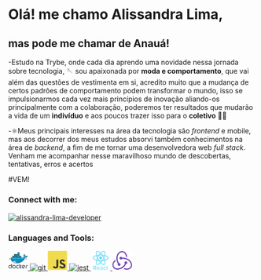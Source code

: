 <h1 align="left">Olá! me chamo Alissandra Lima,</h1>
<h2 align="left">mas pode me chamar de Anauá!</h2>

-Estudo na Trybe, onde cada dia aprendo uma novidade nessa jornada sobre tecnologia, 🪡 sou apaixonada por **moda e comportamento**, que vai além das questões de vestimenta em si, acredito muito que a mudança de certos padrões de comportamento podem transformar o mundo, isso se impulsionarmos cada vez mais princípios de inovação aliando-os principalmente com a  colaboração, poderemos ter resultados que mudarão a vida de um **indivíduo** e aos poucos trazer isso para o **coletivo** 🤝🏾

-⚛️Meus principais interesses na área da tecnologia são *frontend* e mobile, mas aos decorrer dos meus estudos absorvi também conhecimentos na área de *backend*, a fim de me tornar uma desenvolvedora web *full stack*.
Venham me acompanhar nesse maravilhoso mundo de descobertas, tentativas, erros e acertos <p>#VEM!<p>

<h3 align="left">Connect with me:</h3>
<p align="left">
<a href="https://linkedin.com/in/alissandra-lima-developer" target="blank"><img align="center" src="https://raw.githubusercontent.com/rahuldkjain/github-profile-readme-generator/master/src/images/icons/Social/linked-in-alt.svg" alt="alissandra-lima-developer" height="30" width="40" /></a>
</p>

<h3 align="left">Languages and Tools:</h3>
<p align="left"> <a href="https://www.docker.com/" target="_blank" rel="noreferrer"> <img src="https://raw.githubusercontent.com/devicons/devicon/master/icons/docker/docker-original-wordmark.svg" alt="docker" width="40" height="40"/> </a> <a href="https://git-scm.com/" target="_blank" rel="noreferrer"> <img src="https://www.vectorlogo.zone/logos/git-scm/git-scm-icon.svg" alt="git" width="40" height="40"/> </a> <a href="https://developer.mozilla.org/en-US/docs/Web/JavaScript" target="_blank" rel="noreferrer"> <img src="https://raw.githubusercontent.com/devicons/devicon/master/icons/javascript/javascript-original.svg" alt="javascript" width="40" height="40"/> </a> <a href="https://jestjs.io" target="_blank" rel="noreferrer"> <img src="https://www.vectorlogo.zone/logos/jestjsio/jestjsio-icon.svg" alt="jest" width="40" height="40"/> </a> <a href="https://reactjs.org/" target="_blank" rel="noreferrer"> <img src="https://raw.githubusercontent.com/devicons/devicon/master/icons/react/react-original-wordmark.svg" alt="react" width="40" height="40"/> </a> <a href="https://redux.js.org" target="_blank" rel="noreferrer"> <img src="https://raw.githubusercontent.com/devicons/devicon/master/icons/redux/redux-original.svg" alt="redux" width="40" height="40"/> </a> </p>

